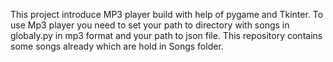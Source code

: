 This project introduce MP3 player build with help of pygame and Tkinter. To use Mp3 player you need to set your path to directory with songs in globaly.py in mp3 format and your path to json file. This repository contains some songs already which are hold in Songs folder.
